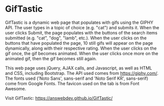 # GifTastic

GifTastic is a dynamic web page that populates with gifs using the GIPHY API. The user types in a topic of choice (e.g. "cat") and submits it. When the user clicks Submit, the page populates with the buttons of the search items submitted (e.g. "cat", "dog", "lamb", etc.). When the user clicks on the buttons that have populated the page, 10 still gifs will appear on the page dynamically, along with their respective rating. When the user clicks on the gif once, the gif becomes animated. When the user clicks once more on the animated gif, then the gif becomes still again.

This web page uses jQuery, AJAX calls, and Javascript, as well as HTML and CSS, including Bootstrap. The API used comes from https://giphy.com/. The fonts used ('Noto Sans', sans-serif and 'Noto Serif KR', sans-serif) come from Google Fonts. The favicon used on the tab is from Font Awesome.

Visit GifTastic: https://answebdev.github.io/GifTastic/
